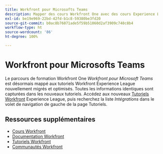 ```yaml
---
title: Workfront pour Microsofts Teams
description: Mapper des cours Workfront One avec des cours Experience League
exl-id: be19e969-22bd-42fd-b1c8-59380be3fd20
source-git-commit: b0ac8b76071ade5f59b51060d2af3909c740c8b4
workflow-type: ht
source-wordcount: '86'
ht-degree: 100%

---
```


# Workfront pour Microsofts Teams

Le parcours de formation Workfront One *Workfront pour Microsoft Teams* est désormais mappé aux tutoriels Workfront Experience League nouvellement migrés et optimisés. Toutes les informations identiques sont capturées dans les nouveaux tutoriels. Accédez aux nouveaux [Tutoriels Workfront](https://experienceleague.adobe.com/docs/workfront-learn/tutorials-workfront/home.html?lang=fr) Experience League, puis recherchez la liste *Intégrations* dans le volet de navigation de gauche de la page Tutoriels.

## Ressources supplémentaires

* [Cours Workfront](https://experienceleague.adobe.com/?lang=fr&amp;Solution=Workfront#courses)
* [Documentation Workfront](https://experienceleague.adobe.com/docs/workfront.html?lang=fr)
* [Tutoriels Workfront](https://experienceleague.adobe.com/docs/workfront-learn/tutorials-workfront/home.html?lang=fr)
* [Communautés Workfront](https://experienceleaguecommunities.adobe.com/t5/workfront/ct-p/workfront)
